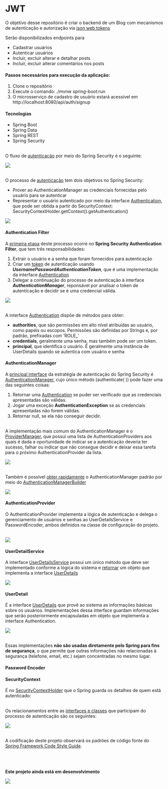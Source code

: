 # JWT
O objetivo desse repositório é criar o backend de um Blog com mecanismos de autenticação
e autorização via [json web tokens](https://jwt.io/)

Serão disponibilizados endpoints para 
- Cadastrar usuários
- Autenticar usuários
- Incluir, excluir alterar e detalhar posts
- Incluir, excluir alterar comentários nos posts


#### Passos necessários para execução da aplicação:
1. Clone o repositório
2. Execute o comando: ./mvnw spring-boot:run
3. O microsserviço de cadastro de usuário estará acessível em 
http://localhost:8080/api/auth/signup

#### Tecnologias
- Spring Boot
- Spring Data
- Spring REST
- Spring Security


<br/>O fluxo de [autenticação](https://livebook.manning.com/book/spring-security-in-action/chapter-2/section-2-2?origin=product-toc) por meio do Spring Security é o seguinte:<br/>


![](./src/main/resources/static/img/spring_security_authentication_process.png)



<br/>O processo de [autenticação](https://docs.spring.io/spring-security/site/docs/current/reference/html5/#servlet-authentication-authentication) tem dois objetivos no Spring Security:

- Prover ao AuthenticationManager as credenciais fornecidas pelo usuário para se autenticar
- Representar o usuário autenticado por meio da interface [Authentication](https://docs.spring.io/spring-security/site/docs/5.5.1/api/org/springframework/security/core/Authentication.html), que pode ser obtida a partir do  SecurityContext: SecurityContextHolder.getContext().getAuthentication()<br/>

![](./src/main/resources/static/img/securitycontextholder.png)

#### Authentication Filter
A [primeira etapa](https://2darray.com/featured/spring-security-architecture-authentication/) deste processo ocorre no **Spring Security Authentication Filter**, que tem três responsabilidades:

1. Extrair o usuário e a senha que foram fornecidos para autenticação
2. Criar um [token](https://docs.spring.io/spring-security/site/docs/current/api/org/springframework/security/authentication/UsernamePasswordAuthenticationToken.html) de autenticação usando  _**UsernamePasswordAuthenticationToken**_, que é uma implementação da interface [Authentication](https://docs.spring.io/spring-security/site/docs/5.5.1/api/org/springframework/security/core/Authentication.html)
3. Delegar a continuação do processo de autenticação à interface _**AuthenticationManager**_, reponsável por analisar o token de autenticação e decidir se é uma credencial válida.<br/>


![](./src/main/resources/static/img/spring_security_authentication_filter.png)<br/>


<br/>A interface [Authentication](https://docs.spring.io/spring-security/site/docs/5.5.1/api/org/springframework/security/core/Authentication.html) dispõe de métodos para obter:

- **authorities**, que são permissões em alto nível atribuídas ao usuário, como papéis ou escopos. Permissões são definidas por Strings e, por padrão, prefixadas com 'ROLE_'
- **credentials**, geralmente uma senha, mas também pode ser um token.
- **principal**, que identifica o usuário. É geralmente uma instância de UserDetails quando se autentica com usuário e senha

#### AuthenticationManager
A [principal interface](https://spring.io/guides/topicals/spring-security-architecture) da estratégia de autenticação do Spring Security é [AuthenticationManager](https://docs.spring.io/spring-security/site/docs/4.2.15.RELEASE/apidocs/org/springframework/security/authentication/AuthenticationManager.html), cujo único método (authenticate( )) pode fazer uma das seguintes coisas:

1. Retornar uma [Authentication](https://docs.spring.io/spring-security/site/docs/5.5.1/api/org/springframework/security/core/Authentication.html) se puder ser verificado que as credenciais apresentadas são válidas.
2. Jogar uma exceção **AuthenticationException** se as credenciais apresentadas não forem válidas.
3. Retornar null, se ela não conseguir decidir.

<br/>A implementação mais comum do AuthenticationManager é o [ProviderManager](https://docs.spring.io/spring-security/site/docs/current/reference/html5/#servlet-authentication-providermanager), que possui uma lista de AuthenticationProviders aos quais é dada a oportunidade de indicar se a autenticação deveria ter sucesso, falhar ou indicar que não consegue decidir e deixar essa tarefa para o próximo AuthenticationProvider da lista.</br>


![](./src/main/resources/static/img/providermanager.png)

<br/>Também é possível [obter rapidamente](https://spring.io/guides/topicals/spring-security-architecture) o AuthenticationManager padrão por meio do [AuthenticationManagerBuilder](https://docs.spring.io/spring-security/site/docs/4.2.3.RELEASE/apidocs/index.html?org/springframework/security/config/annotation/authentication/builders/AuthenticationManagerBuilder.html)<br/>

![](./src/main/resources/static/img/AuthenticationManager.png)<br/>

#### AuthenticationProvider
O AuthenticationProvider implementa a lógica de autenticação e delega o gerenciamento de usuários e senhas ao UserDetailsService e PasswordEncoder, ambos definidos na classe de configuração do projeto.<br/><br/>

![](./src/main/resources/static/img/daoauthenticationprovider.png)<br/>

#### UserDetailService
A interface [UserDetailsService](https://docs.spring.io/spring-security/site/docs/3.2.x/apidocs/org/springframework/security/core/userdetails/UserDetailsService.html) possui um único método que deve ser implementado conforme a lógica do sistema e [retornar](https://springbootdev.com/2017/08/23/spring-security-authentication-architecture/) um objeto que implementa a interface [UserDetails](https://docs.spring.io/spring-security/site/docs/current/api/org/springframework/security/core/userdetails/UserDetails.html)<br/>


![](./src/main/resources/static/img/spring-security-architecture.png)


#### UserDetail
É a interface [UserDetails](https://livebook.manning.com/concept/spring/userdetails-contract) que provê ao sistema as informações básicas sobre os usuários. Implementações dessa interface guardam informações que serão posteriormente encapsuladas em objeto que implementa a interface Authentication.<br/>


![](./src/main/resources/static/img/CH03_F02_Spilca.png)


<br/>Essas implementações **não são usadas diretamente pelo Spring para fins de segurança**, o que permite
 que outras informações não relacionadas à segurança (telefone, email, etc.) sejam concentradas no mesmo lugar.<br/>

#### Password Encoder




#### SecurityContext
É no [SecurityContextHolder](https://docs.spring.io/spring-security/site/docs/current/reference/html5/#servlet-authentication-securitycontextholder) que o Spring guarda os detalhes de quem está autenticado:<br/>






<br/>Os relacionamentos entre as [interfaces e classes](https://waynestalk.com/en/spring-security-architecture-explained-en/) que participam do processo de autenticação são os seguintes:<br/>

![](./src/main/resources/static/img/spring_security_architecture.png)

<br/>A codificação deste projeto observará os padrões de código fonte do [Spring Framework Code Style Guide](https://github.com/spring-projects/spring-framework/wiki/Code-Style).

<br/><br/><br/>
**Este projeto ainda está em desenvolvimento**

![](https://media.giphy.com/media/EIiJp9cQ3GeEU/giphy.gif)